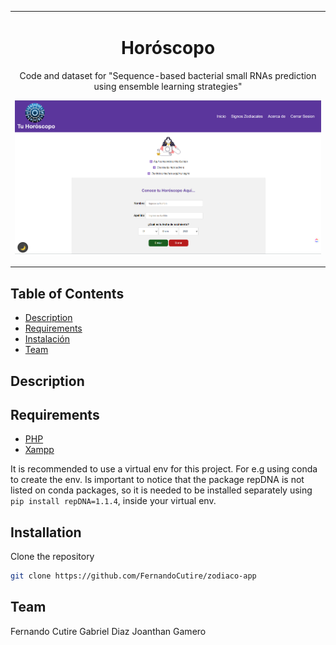 
<table align="center"><tr><td colspan="4" align="center" width="9999">

# Horóscopo

Code and dataset for "Sequence-based bacterial small RNAs prediction using ensemble learning strategies"

<p align="center">
  <img src="imgs/horoscopo-dia.png" alt="Tu horoscopo">
</p>

</td></tr></table>

## Table of Contents

- [Description](#description)
- [Requirements](#requirements)
- [Instalación](#installation)
- [Team](#team)



## Description

## Requirements

* [PHP ](https://www.python.org/download/releases/2.7/)
* [Xampp](https://www.anaconda.com/products/individual)


It is recommended to use a virtual env for this project. For e.g using conda to create the env.
Is important to notice that the package repDNA is not listed on conda packages, so it is needed to be installed
separately using `pip install repDNA=1.1.4`, inside your virtual env.


## Installation

Clone the repository
```bash
git clone https://github.com/FernandoCutire/zodiaco-app
```

## Team

Fernando Cutire
Gabriel Diaz
Joanthan Gamero